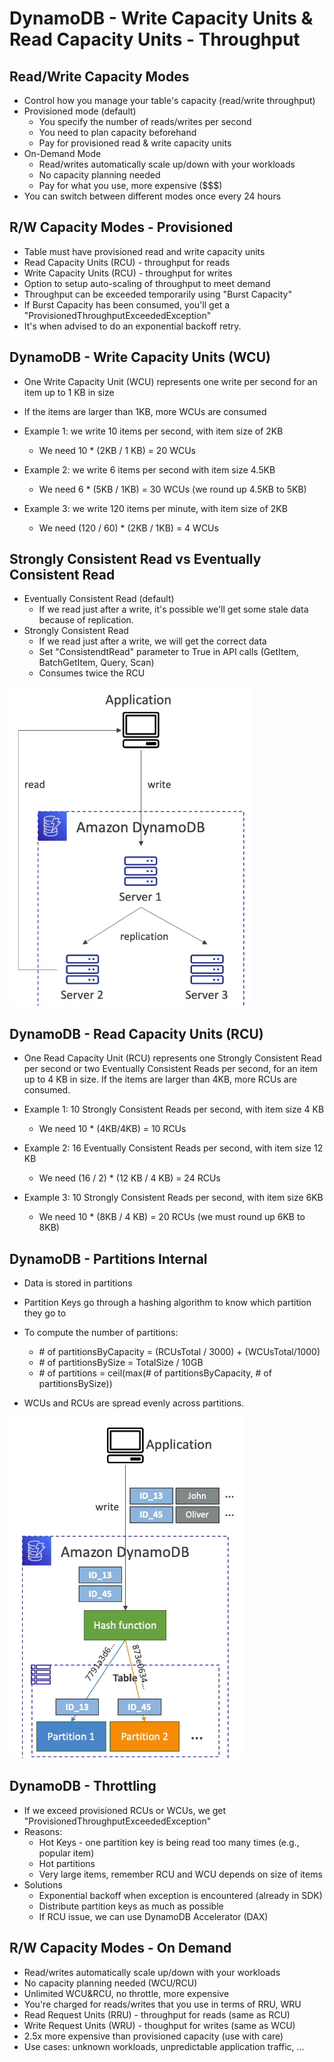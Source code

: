 # DynamoDB - Write Capacity Units & Read Capacity Units - Throughput

## Read/Write Capacity Modes

- Control how you manage your table's capacity (read/write throughput)
- Provisioned mode (default)
    - You specify the number of reads/writes per second
    - You need to plan capacity beforehand
    - Pay for provisioned read & write capacity units
- On-Demand Mode
    - Read/writes automatically scale up/down with your workloads
    - No capacity planning needed
    - Pay for what you use, more expensive ($$$)
- You can switch between different modes once every 24 hours

## R/W Capacity Modes - Provisioned

- Table must have provisioned read and write capacity units
- Read Capacity Units (RCU) - throughput for reads
- Write Capacity Units (RCU) - throughput for writes
- Option to setup auto-scaling of throughput to meet demand
- Throughput can be exceeded temporarily using "Burst Capacity"
- If Burst Capacity has been consumed, you'll get a "ProvisionedThroughputExceededException"
- It's when advised to do an exponential backoff retry.

## DynamoDB - Write Capacity Units (WCU)

- One Write Capacity Unit (WCU) represents one write per second for an item up to 1 KB in size
- If the items are larger than 1KB, more WCUs are consumed

- Example 1: we write 10 items per second, with item size of 2KB
    - We need 10 * (2KB / 1 KB) = 20 WCUs
- Example 2: we write 6 items per second with item size 4.5KB
    - We need 6 * (5KB / 1KB) = 30 WCUs (we round up 4.5KB to 5KB)
- Example 3: we write 120 items per minute, with item size of 2KB
    - We need (120 / 60) * (2KB / 1KB) = 4 WCUs

## Strongly Consistent Read vs Eventually Consistent Read
- Eventually Consistent Read (default)
    - If we read just after a write, it's possible we'll get some stale data because of replication.
- Strongly Consistent Read
    - If we read just after a write, we will get the correct data
    - Set "ConsistendtRead" parameter to True in API calls (GetItem, BatchGetItem, Query, Scan)
    - Consumes twice the RCU

![](img/2022-05-17-07-06-00.png)

## DynamoDB - Read Capacity Units (RCU)

- One Read Capacity Unit (RCU) represents one Strongly Consistent Read per second or two Eventually Consistent Reads per second, for an item up to 4 KB in size. If the items are larger than 4KB, more RCUs are consumed.

- Example 1: 10 Strongly Consistent Reads per second, with item size 4 KB
    - We need 10 * (4KB/4KB) = 10 RCUs
- Example 2: 16 Eventually Consistent Reads per second, with item size 12 KB
    - We need (16 / 2) * (12 KB / 4 KB) = 24 RCUs
- Example 3: 10 Strongly Consistent Reads per second, with item size 6KB
    - We need 10 * (8KB / 4 KB) = 20 RCUs (we must round up 6KB to 8KB)

## DynamoDB - Partitions Internal

- Data is stored in partitions
- Partition Keys go through a hashing algorithm to know which partition they go to
- To compute the number of partitions:
    - \# of partitionsByCapacity = (RCUsTotal / 3000) + (WCUsTotal/1000)
    - \# of partitionsBySize = TotalSize / 10GB
    - \# of partitions = ceil(max(\# of partitionsByCapacity, \# of partitionsBySize))

- WCUs and RCUs are spread evenly across partitions.

![](img/2022-05-17-07-12-47.png)

## DynamoDB - Throttling

- If we exceed provisioned RCUs or WCUs, we get "ProvisionedThroughputExceededException"
- Reasons:
    - Hot Keys - one partition key is being read too many times (e.g., popular item)
    - Hot partitions
    - Very large items, remember RCU and WCU depends on size of items
- Solutions
    - Exponential backoff when exception is encountered (already in SDK)
    - Distribute partition keys as much as possible
    - If RCU issue, we can use DynamoDB Accelerator (DAX)

## R/W Capacity Modes - On Demand

- Read/writes automatically scale up/down with your workloads
- No capacity planning needed (WCU/RCU)
- Unlimited WCU&RCU, no throttle, more expensive
- You're charged for reads/writes that you use in terms of RRU, WRU
- Read Request Units (RRU) - throughput for reads (same as RCU)
- Write Request Units (WRU) - thoughput for writes (same as WCU)
- 2.5x more expensive than provisioned capacity (use with care)
- Use cases: unknown workloads, unpredictable application traffic, ...